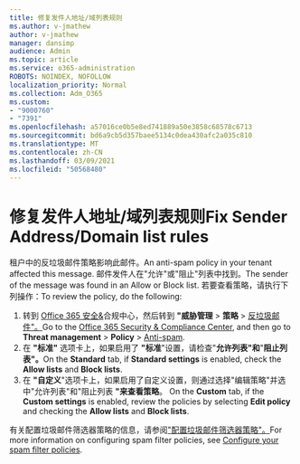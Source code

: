 ```yaml
---
title: 修复发件人地址/域列表规则
ms.author: v-jmathew
author: v-jmathew
manager: dansimp
audience: Admin
ms.topic: article
ms.service: o365-administration
ROBOTS: NOINDEX, NOFOLLOW
localization_priority: Normal
ms.collection: Adm_O365
ms.custom:
- "9000760"
- "7391"
ms.openlocfilehash: a57016ce0b5e8ed741889a50e3858c68578c6713
ms.sourcegitcommit: bd6a9cb5d357baee5134c0dea430afc2a035c810
ms.translationtype: MT
ms.contentlocale: zh-CN
ms.lasthandoff: 03/09/2021
ms.locfileid: "50568480"
---
```

# <a name="fix-sender-addressdomain-list-rules"></a><span data-ttu-id="4afd2-102">修复发件人地址/域列表规则</span><span class="sxs-lookup"><span data-stu-id="4afd2-102">Fix Sender Address/Domain list rules</span></span>

<span data-ttu-id="4afd2-103">租户中的反垃圾邮件策略影响此邮件。</span><span class="sxs-lookup"><span data-stu-id="4afd2-103">An anti-spam policy in your tenant affected this message.</span></span> <span data-ttu-id="4afd2-104">邮件发件人在"允许"或"阻止"列表中找到。</span><span class="sxs-lookup"><span data-stu-id="4afd2-104">The sender of the message was found in an Allow or Block list.</span></span> <span data-ttu-id="4afd2-105">若要查看策略，请执行下列操作：</span><span class="sxs-lookup"><span data-stu-id="4afd2-105">To review the policy, do the following:</span></span>

1. <span data-ttu-id="4afd2-106">转到 [Office 365 安全&](https://go.microsoft.com/fwlink/p/?linkid=2077143)合规中心，然后转到 **"威胁管理**  >  **策略**  >  [反垃圾邮件"。](https://go.microsoft.com/fwlink/?linkid=2101518)</span><span class="sxs-lookup"><span data-stu-id="4afd2-106">Go to the [Office 365 Security & Compliance Center](https://go.microsoft.com/fwlink/p/?linkid=2077143), and then go to **Threat management** > **Policy** > [Anti-spam](https://go.microsoft.com/fwlink/?linkid=2101518).</span></span>
2. <span data-ttu-id="4afd2-107">在 **"标准"** 选项卡上，如果启用了 **"标准**"设置，请检查"**允许列表"和**"**阻止列表"。**</span><span class="sxs-lookup"><span data-stu-id="4afd2-107">On the **Standard** tab, if **Standard settings** is enabled, check the **Allow lists** and **Block lists**.</span></span>
3. <span data-ttu-id="4afd2-108">在 **"自定义**"选项卡上，如果启用了自定义设置，则通过选择"编辑策略"并选中"允许列表"和"阻止列表 **"来查看策略**。 </span><span class="sxs-lookup"><span data-stu-id="4afd2-108">On the **Custom** tab, if the **Custom settings** is enabled, review the policies by selecting **Edit policy** and checking the **Allow lists** and **Block lists**.</span></span>

<span data-ttu-id="4afd2-109">有关配置垃圾邮件筛选器策略的信息，请参阅["配置垃圾邮件筛选器策略"。](https://go.microsoft.com/fwlink/?linkid=2101431)</span><span class="sxs-lookup"><span data-stu-id="4afd2-109">For more information on configuring spam filter policies, see [Configure your spam filter policies](https://go.microsoft.com/fwlink/?linkid=2101431).</span></span>
